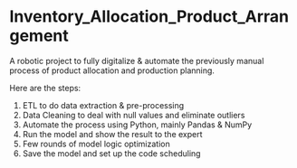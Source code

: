 # Inventory_Allocation_Product_Arrangement
A robotic project to fully digitalize &amp; automate the previously manual process of product allocation and production planning.

Here are the steps:
1. ETL to do data extraction & pre-processing
2. Data Cleaning to deal with null values and eliminate outliers
3. Automate the process using Python, mainly Pandas & NumPy
4. Run the model and show the result to the expert
5. Few rounds of model logic optimization
6. Save the model and set up the code scheduling
